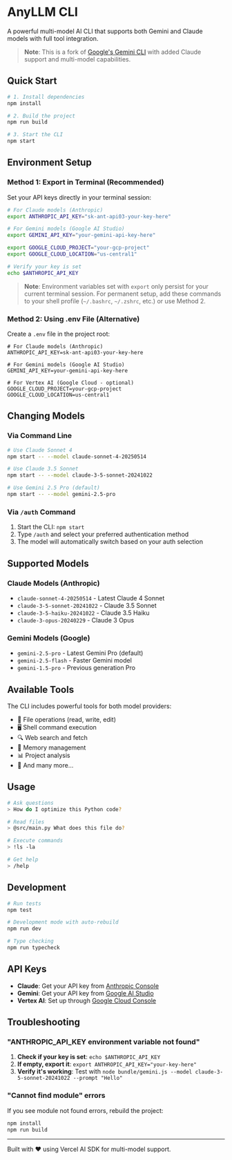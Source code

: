# AnyLLM CLI

A powerful multi-model AI CLI that supports both Gemini and Claude models with full tool integration.

> **Note**: This is a fork of [Google's Gemini CLI](https://github.com/google-gemini/gemini-cli) with added Claude support and multi-model capabilities.

## Quick Start

```bash
# 1. Install dependencies
npm install

# 2. Build the project
npm run build

# 3. Start the CLI
npm start
```

## Environment Setup

### Method 1: Export in Terminal (Recommended)

Set your API keys directly in your terminal session:

```bash
# For Claude models (Anthropic)
export ANTHROPIC_API_KEY="sk-ant-api03-your-key-here"

# For Gemini models (Google AI Studio)  
export GEMINI_API_KEY="your-gemini-api-key-here"

export GOOGLE_CLOUD_PROJECT="your-gcp-project"
export GOOGLE_CLOUD_LOCATION="us-central1"

# Verify your key is set
echo $ANTHROPIC_API_KEY
```

> **Note**: Environment variables set with `export` only persist for your current terminal session. For permanent setup, add these commands to your shell profile (`~/.bashrc`, `~/.zshrc`, etc.) or use Method 2.

### Method 2: Using .env File (Alternative)

Create a `.env` file in the project root:

```env
# For Claude models (Anthropic)
ANTHROPIC_API_KEY=sk-ant-api03-your-key-here

# For Gemini models (Google AI Studio)
GEMINI_API_KEY=your-gemini-api-key-here

# For Vertex AI (Google Cloud - optional)
GOOGLE_CLOUD_PROJECT=your-gcp-project
GOOGLE_CLOUD_LOCATION=us-central1
```

## Changing Models

### Via Command Line
```bash
# Use Claude Sonnet 4
npm start -- --model claude-sonnet-4-20250514

# Use Claude 3.5 Sonnet
npm start -- --model claude-3-5-sonnet-20241022

# Use Gemini 2.5 Pro (default)
npm start -- --model gemini-2.5-pro
```

### Via `/auth` Command
1. Start the CLI: `npm start`
2. Type `/auth` and select your preferred authentication method
3. The model will automatically switch based on your auth selection

## Supported Models

### Claude Models (Anthropic)
- `claude-sonnet-4-20250514` - Latest Claude 4 Sonnet
- `claude-3-5-sonnet-20241022` - Claude 3.5 Sonnet
- `claude-3-5-haiku-20241022` - Claude 3.5 Haiku
- `claude-3-opus-20240229` - Claude 3 Opus

### Gemini Models (Google)
- `gemini-2.5-pro` - Latest Gemini Pro (default)
- `gemini-2.5-flash` - Faster Gemini model
- `gemini-1.5-pro` - Previous generation Pro

## Available Tools

The CLI includes powerful tools for both model providers:
- 📁 File operations (read, write, edit)
- 🖥️ Shell command execution
- 🔍 Web search and fetch
- 🧠 Memory management
- 📊 Project analysis
- 🔧 And many more...

## Usage

```bash
# Ask questions
> How do I optimize this Python code?

# Read files
> @src/main.py What does this file do?

# Execute commands
> !ls -la

# Get help
> /help
```

## Development

```bash
# Run tests
npm test

# Development mode with auto-rebuild
npm run dev

# Type checking
npm run typecheck
```

## API Keys

- **Claude**: Get your API key from [Anthropic Console](https://console.anthropic.com/)
- **Gemini**: Get your API key from [Google AI Studio](https://aistudio.google.com/app/apikey)
- **Vertex AI**: Set up through [Google Cloud Console](https://console.cloud.google.com/)

## Troubleshooting

### "ANTHROPIC_API_KEY environment variable not found"

1. **Check if your key is set**: `echo $ANTHROPIC_API_KEY`
2. **If empty, export it**: `export ANTHROPIC_API_KEY="your-key-here"`
3. **Verify it's working**: Test with `node bundle/gemini.js --model claude-3-5-sonnet-20241022 --prompt "Hello"`

### "Cannot find module" errors

If you see module not found errors, rebuild the project:
```bash
npm install
npm run build
```

---

Built with ❤️ using Vercel AI SDK for multi-model support.
